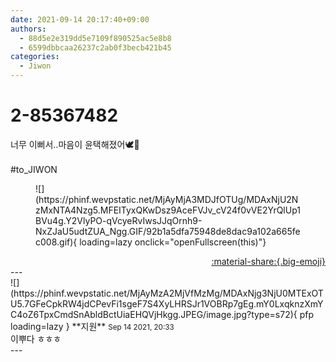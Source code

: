 ```yaml
---
date: 2021-09-14 20:17:40+09:00
authors:
  - 88d5e2e319dd5e7109f890525ac5e8b8
  - 6599dbbcaa26237c2ab0f3becb421b45
categories:
  - Jiwon
---
```


# 2-85367482

<div class="post-container" markdown="1">
<div class="content-container md-sidebar__scrollwrap" markdown="1">

너무 이뻐서..마음이 윤택해졌어🕊💖<br><br>\#to_JIWON
<figure markdown="1">
![](https://phinf.wevpstatic.net/MjAyMjA3MDJfOTUg/MDAxNjU2NzMxNTA4Nzg5.MFEITyxQKwDsz9AceFVJv_cV24f0vVE2YrQlUp1BVu4g.Y2VlyPO-qVcyeRvIwsJJqOrnh9-NxZJaU5udtZUA_Ngg.GIF/92b1a5dfa75948de8dac9a102a665fec008.gif){ loading=lazy onclick="openFullscreen(this)"}
</figure>


</div>
</div>

<div style="text-align: right;" markdown="1">
<a href="https://weverse.io/fromis9/fanpost/2-85367482" style="text-align: right;">:material-share:{.big-emoji}</a>
</div>
---

<div class="comments-container md-sidebar__scrollwrap" markdown="1">
<div class="comment" markdown="1">
<div class='id-container' markdown="1">
![](https://phinf.wevpstatic.net/MjAyMzA2MjVfMzMg/MDAxNjg3NjU0MTExOTU5.7GFeCpkRW4jdCPevFi1sgeF7S4XyLHRSJr1VOBRp7gEg.mY0LxqknzXmYC4oZ6TpxCmdSnAbldBctUiaEHQVjHkgg.JPEG/image.jpg?type=s72){ pfp loading=lazy }
**<span class="artist">지원</span>** <small>Sep 14 2021, 20:33</small><br>
</div>
<div class='comment-body' markdown="1">
이뿌다 ㅎㅎㅎ
</div>
</div>
</div>
---
